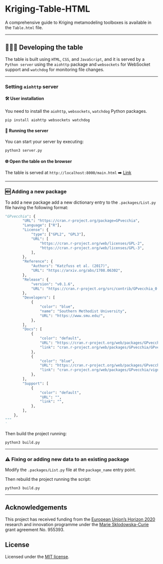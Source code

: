 # Kriging-Table-HTML

A comprehensive guide to Kriging metamodeling toolboxes is available in the `Table.html` file.

---

## 🧑🏻‍💻 Developing the table

The table is built using `HTML`, `CSS`, and `JavaScript`, and it is served by a `Python server` using the `aiohttp` package and `websockets` for WebSocket support and `watchdog` for monitoring file changes.

---

### Setting `aiohttp` server

#### 🛠️ User installation

You need to install the `aiohttp`, `websockets`, `watchdog` Python packages.

```shell
pip install aiohttp websockets watchdog
```

#### 🛜 Running the server

You can start your server by executing:

```shell
python3 server.py
```

#### 🌐 Open the table on the browser

The table is served at `http://localhost:8000/main.html` ➡️ [Link](http://localhost:8000/main.html)

---

### 🆕 Adding a new package

To add a new package add a new dictionary entry to the `.packages/List.py` file having the following format:

```python
"GPvecchia": {
        "URL": "https://cran.r-project.org/package=GPvecchia",
        "Language": ["R"],
        "License": {
            "type": ["GPL2", "GPL3"],
            "URL": [
                "https://cran.r-project.org/web/licenses/GPL-2",
                "https://cran.r-project.org/web/licenses/GPL-3",
            ],
        },
        "Reference": {
            "Authors": "Katzfuss et al. (2017)",
            "URL": "https://arxiv.org/abs/1708.06302",
        },
        "Release": {
            "version": "v0.1.6",
            "URL": "https://cran.r-project.org/src/contrib/GPvecchia_0.1.6.tar.gz",
        },
        "Developers": [
            {
                "color": "blue",
                "name": "Southern Methodist University",
                "URL": "https://www.smu.edu/",
            },
        ],
        "Docs": [
            {
                "color": "default",
                "URL": "https://cran.r-project.org/web/packages/GPvecchia/GPvecchia.pdf",
                "link": "cran.r-project.org/web/packages/GPvecchia/GPvecchia.pdf",
            },
            {
                "color": "blue",
                "URL": "https://cran.r-project.org/web/packages/GPvecchia/vignettes/GPvecchia_vignette.html",
                "link": "cran.r-project.org/web/packages/GPvecchia/vignettes/GPvecchia_vignette",
            },
        ],
        "Support": [
            {
                "color": "default",
                "URL": "",
                "link": "",
            },
        ],
    },
"""
`
```

Then build the project running:

```shell
python3 build.py
```

---

### ⚠️ Fixing or adding new data to an existing package

Modify the `.packages/List.py` file at the `package_name` entry point.

Then rebuild the project running the script:

```shell
python3 build.py
```

---

## Acknowledgements

This project has received funding from the [European Union’s Horizon 2020](https://research-and-innovation.ec.europa.eu/funding/funding-opportunities/funding-programmes-and-open-calls/horizon-2020_en) research and innovation programme under the [Marie Sklodowska-Curie](https://marie-sklodowska-curie-actions.ec.europa.eu) grant agreement No. 955393.

## License

Licensed under the [MIT license](https://github.com/alefaraci/Kriging-Table-HTML/blob/main/LICENSE).
